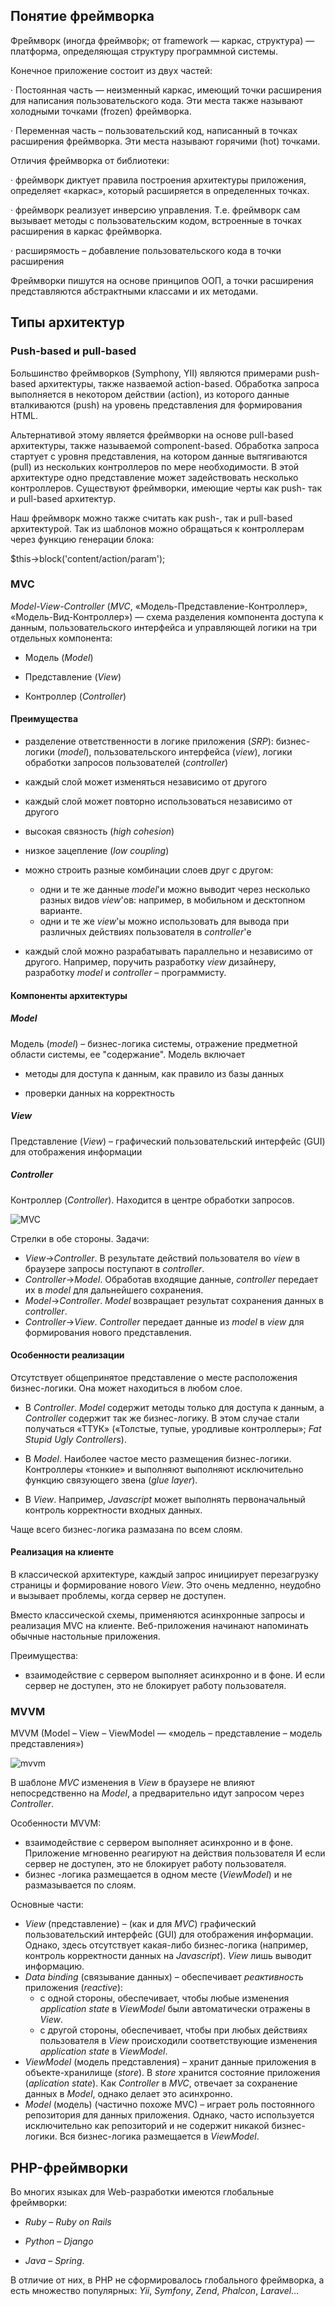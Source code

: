 ## Понятие фреймворка

Фре́ймворк (иногда фреймво́рк; от framework — каркас, структура) — платформа, определяющая структуру программной системы.

Конечное приложение состоит из двух частей:

·   Постоянная часть — неизменный каркас, имеющий точки расширения для написания пользовательского кода. Эти места также называют холодными точками (frozen) фреймворка.

·   Переменная часть – пользовательский код, написанный в точках расширения фреймворка. Эти места называют горячими (hot) точками.

Отличия фреймворка от библиотеки: 

·   фреймворк диктует правила построения архитектуры приложения, определяет «каркас», который расширяется в определенных точках. 

·   фреймворк реализует инверсию управления. Т.е. фреймворк сам вызывает методы с пользовательским кодом, встроенные в точках расширения в каркас фреймворка. 

·   расширямость – добавление пользовательского кода в точки расширения

Фреймворки пишутся на основе принципов ООП, а точки расширения представляются абстрактными классами и их методами. 

## Типы архитектур

### Push-based и pull-based

Большинство фреймворков (Symphony, YII) являются примерами push-based архитектуры, также назваемой action-based. Обработка запроса выполняется в некотором действии (action), из которого данные вталкиваются (push) на уровень представления для формирования HTML. 

Альтернативой этому является фреймворки на основе pull-based архитектуры, также называемой component-based. Обработка запроса стартует с уровня представления, на котором данные вытягиваются (pull) из нескольких контроллеров по мере необходимости. В этой архитектуре одно представление может задействовать несколько контроллеров. Существуют фреймворки, имеющие черты как push- так и pull-based архитектур.

Наш фреймворк можно также считать как push-, так и pull-based архитектурой. Так из шаблонов можно обращаться к контроллерам через функцию генерации блока:

$this->block('content/action/param');

### MVC

*Model-View-Controller* (*MVC*, «Модель-Представление-Контроллер», «Модель-Вид-Контроллер») — схема разделения компонента доступа к данным, пользовательского интерфейса и управляющей логики на три отдельных компонента:

- Модель (*Model*) 

- Представление (*View*) 

- Контроллер (*Controller*)

#### Преимущества

- разделение ответственности в логике приложения (*SRP*): бизнес-логики (*model*), пользовательского интерфейса (*view*), логики обработки запросов пользователей (*controller*)

- каждый слой может изменяться независимо от другого

- каждый слой может повторно использоваться независимо от другого

- высокая связность (*high cohesion*)

- низкое зацепление (*low coupling*)

- можно строить разные комбинации слоев друг с другом: 
  - одни и те же данные *model*'и можно выводит через несколько разных видов *view*'ов: например, в мобильном и десктопном варианте. 
  - одни и те же *view*'ы можно использовать для вывода при различных действиях пользователя в *controller*'е

- каждый слой можно разрабатывать параллельно и независимо от другого. Например, поручить разработку *view* дизайнеру, разработку *model* и *controller* – программисту. 


#### Компоненты архитектуры

##### Model

Модель (*model*) – бизнес-логика системы, отражение предметной области системы, ее "содержание". Модель включает

- методы для доступа к данным, как правило из базы данных

- проверки данных на корректность

##### View


Представление (*View*) – графический пользовательский интерфейс (GUI) для отображения информации

##### Controller

Контроллер (*Controller*). Находится в центре обработки запросов. 

![MVC]( https://parshikovpavel.github.io/img/mvc.png )

Стрелки в обе стороны. Задачи:

- *View*→*Controller*. В результате действий пользователя во *view* в браузере запросы поступают в *controller*.
- *Controller*→*Model*. Обработав входящие данные, *controller* передает их в *model* для дальнейшего сохранения.
- *Model*→*Controller*. *Model* возвращает результат сохранения данных в *controller*. 
- *Controller*→*View*. *Controller* передает данные из *model* в *view* для формирования нового представления.

#### Особенности реализации

Отсутствует общепринятое представление о месте расположения бизнес-логики. Она может находиться в любом слое. 

- В *Controller*. *Model* содержит методы только для доступа к данным, а *Controller* содержит так же бизнес-логику. В этом случае стали получаться «ТТУК» («Толстые, тупые, уродливые контроллеры»; *Fat Stupid Ugly Controllers*). 
- В *Model*. Наиболее частое место размещения бизнес-логики. Контроллеры «тонкие» и выполняют выполняют исключительно функцию связующего звена (*glue layer*).

- В *View*. Например, *Javascript* может выполнять первоначальный контроль корректности входных данных.

Чаще всего бизнес-логика размазана по всем слоям.

#### Реализация на клиенте

В классической архитектуре, каждый запрос инициирует перезагрузку страницы и формирование нового *View*. Это очень медленно, неудобно и вызывает проблемы, когда сервер не доступен.

Вместо классической схемы, применяются асинхронные запросы и реализация MVC на клиенте. Веб-приложения начинают напоминать обычные настольные приложения. 

Преимущества:

- взаимодействие с сервером выполняет асинхронно и в фоне. И если сервер не доступен, это не блокирует работу пользователя. 

### MVVM

MVVM (Model – View – ViewModel — «модель – представление – модель представления»)

![mvvm]( https://parshikovpavel.github.io/img/mvvm.png?1223 )

В шаблоне *MVC* изменения в *View* в браузере не влияют непосредственно на *Model*, а предварительно идут запросом через *Controller*. 

Особенности MVVM:

- взаимодействие с сервером выполняет асинхронно и в фоне. Приложение мгновенно реагируют на действия пользователя И если сервер не доступен, это не блокирует работу пользователя. 
- бизнес -логика размещается в одном месте (*ViewModel*) и не размазывается по слоям.

Основные части:

- *View* (представление) – (как и для *MVC*) графический пользовательский интерфейс (GUI) для отображения информации. Однако, здесь отсутствует какая-либо бизнес-логика (например, контроль корректности данных на *Javascript*). *View* лишь выводит информацию. 
- *Data binding* (связывание данных) – обеспечивает *реактивность* приложения (*reactive*):
  - с одной стороны, обеспечивает, чтобы любые изменения *application state* в *ViewModel* были автоматически отражены в *View*.
  - с другой стороны, обеспечивает, чтобы при любых действиях пользователя в *View* происходили соответствующие изменения *application state* в *ViewModel*.
- *ViewModel* (модель представления) – хранит данные приложения в объекте-хранилище (*store*). В *store* хранится состояние приложения (*aplication state*). Как *Controller* в *MVC*, отвечает за сохранение данных в *Model*, однако делает это асинхронно. 
- *Model* (модель) (частично похоже MVC) – играет роль постоянного репозитория для данных приложения. Однако, часто используется исключительно как репозиторий и не содержит никакой бизнес-логики. Вся бизнес-логика размещается в *ViewModel*.






## PHP-фреймворки


Во многих языках для Web-разработки имеются глобальные фреймворки: 

- *Ruby* – *Ruby on Rails*

- *Python* – *Django* 

- *Java*  – *Spring*. 

В отличие от них, в РНР не сформировалось глобального фреймворка, а есть множество популярных: *Yii*, *Symfony*, *Zend*, *Phalcon*, *Laravel*…